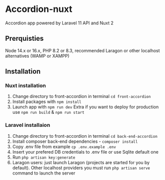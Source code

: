 # Accordion-nuxt
 Accordion app powered by Laravel 11 API and Nuxt 2
## Prerquisties
Node 14.x or 16.x, PHP 8.2 or 8.3, recommended Laragon or other localhost alternatives (WAMP or XAMPP) 
## Installation
### Nuxt installation
1. Change directory to front-accordion in terminal ```cd front-accordion```
2. Install packages with ```npm install```
3. Launch app with ```npm run dev```
Extra if you want to deploy for production use ```npm run build``` & ```npm run start```
### Laravel installaion
1. Change directory to front-accordion in terminal ```cd back-end-accordion```
2. Install composer back-end dependencies - ```composer install```
3. Copy .env file from example ```cp .env.example .env```
4. Insert your prefered DB credentials to .env file or use Sqlite default one
5. Run ```php artisan key:generate```
6. Laragon users: just launch Laragon (projects are started for you by default). Other localhost providers you must run ```php artisan serve``` command to launch the server

 
